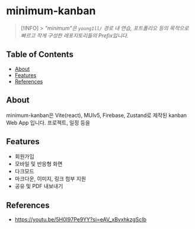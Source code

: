 # minimum-kanban

> [!INFO] > _"minimum"은 `young1ll/` 경로 내 연습, 포트폴리오 등의 목적으로 빠르고 작게 구성한 레포지토리들의 Prefix입니다._

## Table of Contents

- [About](#about)
- [Features](#features)
- [References](#references)

## About <a name = "about"></a>

minimum-kanban은 Vite(react), MUIv5, Firebase, Zustand로 제작된 kanban Web App 입니다. 프로젝트, 일정 등을

## Features <a name = "features"></a>

- 회원가입
- 모바일 및 반응형 화면
- 다크모드
- 마크다운, 이미지, 링크 첨부 지원
- 공유 및 PDF 내보내기

## References <a name = "references"></a>

- <https://youtu.be/5H0I97Pe9YY?si=eAV_xBvxhkzgScIb>
